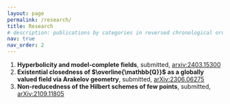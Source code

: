 ```yaml
---
layout: page
permalink: /research/
title: Research
# description: publications by categories in reversed chronological order. generated by jekyll-scholar.
nav: true
nav_order: 2
---
```


1. **Hyperbolicity and model-complete fields**, submitted, [arxiv:2403.15300](https://arxiv.org/abs/2403.15300)
1. **Existential closedness of $\overline{\mathbb{Q}}$ as a globally valued field via Arakelov geometry**, submitted, [arXiv:2306.06275](https://arxiv.org/abs/2306.06275)
1. **Non-reducedness of the Hilbert schemes of few points**, submitted, [arXiv:2109.11805](https://arxiv.org/abs/2109.11805)

